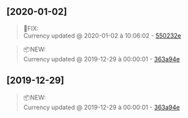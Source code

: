 
## [2020-01-02]

>:bug:FIX: <br>Currency updated @ 2020-01-02 à 10:06:02 - [550232e](../../commit/550232e) <br>

>:package:NEW: <br>Currency updated @ 2019-12-29 à 00:00:01 - [363a94e](../../commit/363a94e) <br>

## [2019-12-29]

>:package:NEW: <br>Currency updated @ 2019-12-29 à 00:00:01 - [363a94e](../../commit/363a94e) <br>
